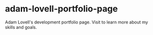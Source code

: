 # adam-lovell-portfolio-page
Adam Lovell's development portfolio page. Visit to learn more about my skills and goals.

